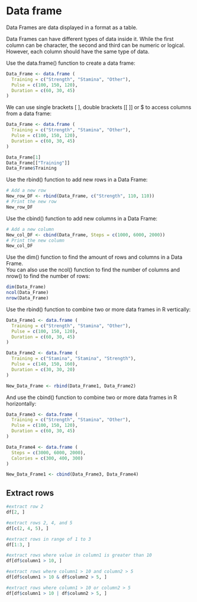 # Data frame

Data Frames are data displayed in a format as a table.

Data Frames can have different types of data inside it. 
While the first column can be character, the second and third can be numeric or logical. 
However, each column should have the same type of data.

Use the data.frame() function to create a data frame:

```R
Data_Frame <- data.frame (
  Training = c("Strength", "Stamina", "Other"),
  Pulse = c(100, 150, 120),
  Duration = c(60, 30, 45)
)
```

We can use single brackets [ ], double brackets [[ ]] or $ to access columns from a data frame:

```R
Data_Frame <- data.frame (
  Training = c("Strength", "Stamina", "Other"),
  Pulse = c(100, 150, 120),
  Duration = c(60, 30, 45)
)

Data_Frame[1]
Data_Frame[["Training"]]
Data_Frame$Training
```

Use the rbind() function to add new rows in a Data Frame:

```R
# Add a new row
New_row_DF <- rbind(Data_Frame, c("Strength", 110, 110))
# Print the new row
New_row_DF
```

Use the cbind() function to add new columns in a Data Frame:

```R
# Add a new column
New_col_DF <- cbind(Data_Frame, Steps = c(1000, 6000, 2000))
# Print the new column
New_col_DF
```

Use the dim() function to find the amount of rows and columns in a Data Frame.  
You can also use the ncol() function to find the number of columns and nrow() to find the number of rows:

```R
dim(Data_Frame)
ncol(Data_Frame)
nrow(Data_Frame)
```

Use the rbind() function to combine two or more data frames in R vertically:

```R
Data_Frame1 <- data.frame (
  Training = c("Strength", "Stamina", "Other"),
  Pulse = c(100, 150, 120),
  Duration = c(60, 30, 45)
)

Data_Frame2 <- data.frame (
  Training = c("Stamina", "Stamina", "Strength"),
  Pulse = c(140, 150, 160),
  Duration = c(30, 30, 20)
)

New_Data_Frame <- rbind(Data_Frame1, Data_Frame2)
```

And use the cbind() function to combine two or more data frames in R horizontally:

```R
Data_Frame3 <- data.frame (
  Training = c("Strength", "Stamina", "Other"),
  Pulse = c(100, 150, 120),
  Duration = c(60, 30, 45)
)

Data_Frame4 <- data.frame (
  Steps = c(3000, 6000, 2000),
  Calories = c(300, 400, 300)
)

New_Data_Frame1 <- cbind(Data_Frame3, Data_Frame4)
```

## Extract rows

```R
#extract row 2
df[2, ]

#extract rows 2, 4, and 5
df[c(2, 4, 5), ]

#extract rows in range of 1 to 3
df[1:3, ]

#extract rows where value in column1 is greater than 10
df[df$column1 > 10, ]

#extract rows where column1 > 10 and column2 > 5
df[df$column1 > 10 & df$column2 > 5, ]

#extract rows where column1 > 10 or column2 > 5
df[df$column1 > 10 | df$column2 > 5, ]
```
